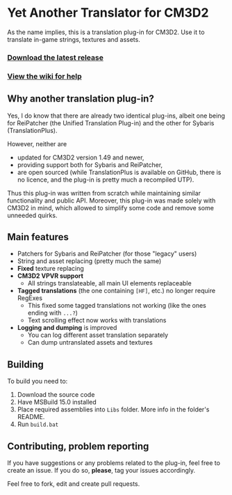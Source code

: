 # Yet Another Translator for CM3D2

As the name implies, this is a translation plug-in for CM3D2.
Use it to translate in-game strings, textures and assets.

### [Download the latest release](https://github.com/denikson/CM3D2.YATranslator/releases)
### [View the wiki for help](https://github.com/denikson/CM3D2.YATranslator/wiki)

## Why another translation plug-in?

Yes, I do know that there are already two identical plug-ins, albeit one being for
ReiPatcher (the Unified Translation Plug-in) and the other for Sybaris (TranslationPlus).

However, neither are

* updated for CM3D2 version 1.49 and newer,
* providing support both for Sybaris and ReiPatcher,
* are open sourced (while TranslationPlus is available on GitHub, there is no licence, and the plug-in is pretty much a recompiled UTP).

Thus this plug-in was written from scratch while maintaining similar functionality and public API.
Moreover, this plug-in was made solely with CM3D2 in mind, which allowed to simplify some code
and remove some unneeded quirks.

## Main features

* Patchers for Sybaris and ReiPatcher (for those "legacy" users)
* String and asset replacing (pretty much the same)
* **Fixed** texture replacing
* **CM3D2 VPVR support**
  * All strings translateable, all main UI elements replaceable
* **Tagged translations** (the one containing `[HF]`, etc.) no longer require RegExes
    * This fixed some tagged translations not working (like the ones ending with `...?`)
    * Text scrolling effect now works with translations
* **Logging and dumping** is improved
  * You can log different asset translation separately
  * Can dump untranslated assets and textures


## Building

To build you need to:

1. Download the source code
2. Have MSBuild 15.0 installed
3. Place required assemblies into `Libs` folder. More info in the folder's README.
4. Run `build.bat`


## Contributing, problem reporting

If you have suggestions or any problems related to the plug-in, feel free to create an issue.
If you do so, **please**, tag your issues accordingly.

Feel free to fork, edit and create pull requests.
